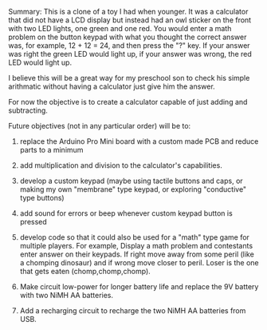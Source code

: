 Summary:
This is a clone of a toy I had when younger.  It was a calculator 
that did not have a LCD display but instead had an owl sticker on
the front with two LED lights, one green and one red.  You would 
enter a math problem on the button keypad with what you thought 
the correct answer was, for example, 12 + 12 = 24, and then press 
the "?" key.  If your answer was right the green LED would light 
up, if your answer was wrong, the red LED would light up.

I believe this will be a great way for my preschool son to check 
his simple arithmatic without having a calculator just give him 
the answer.

For now the objective is to create a calculator capable of just 
adding and subtracting.

Future objectives (not in any particular order) will be to: 

1) replace the Arduino Pro Mini board with a custom made PCB and
   reduce parts to a minimum
   
2) add multiplication and division to the calculator's 
   capabilities.  
   
3) develop a custom keypad (maybe using tactile buttons and caps,
   or making my own "membrane" type keypad, or exploring "conductive"
   type buttons)

4) add sound for errors or beep whenever custom keypad button is 
   pressed
   
5) develop code so that it could also be used for a "math" type 
   game for multiple players.  For example, Display a math
   problem and contestants enter answer on their keypads. 
   If right move away from some peril (like a chomping 
   dinosaur) and if wrong move closer to peril.  Loser is the one 
   that gets eaten (chomp,chomp,chomp).

6) Make circuit low-power for longer battery life and replace the 9V 
   battery with two NiMH AA batteries.

7) Add a recharging circuit to recharge the two NiMH AA batteries 
   from USB.
